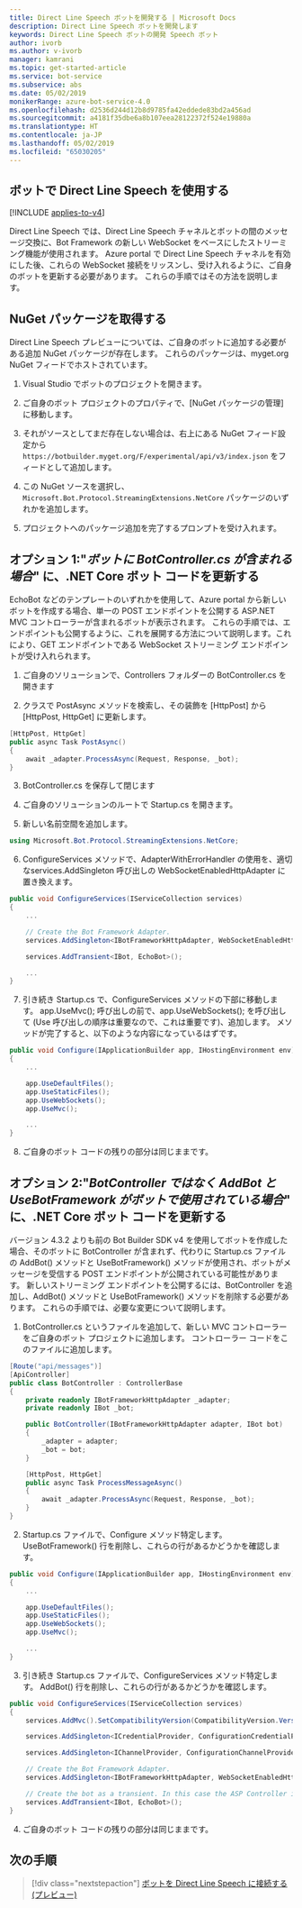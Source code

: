```yaml
---
title: Direct Line Speech ボットを開発する | Microsoft Docs
description: Direct Line Speech ボットを開発します
keywords: Direct Line Speech ボットの開発 Speech ボット
author: ivorb
ms.author: v-ivorb
manager: kamrani
ms.topic: get-started-article
ms.service: bot-service
ms.subservice: abs
ms.date: 05/02/2019
monikerRange: azure-bot-service-4.0
ms.openlocfilehash: d2536d244d12b8d9785fa42eddede83bd2a456ad
ms.sourcegitcommit: a4181f35dbe6a8b107eea28122372f524e19880a
ms.translationtype: HT
ms.contentlocale: ja-JP
ms.lasthandoff: 05/02/2019
ms.locfileid: "65030205"
---
```

## <a name="use-direct-line-speech-in-your-bot"></a>ボットで Direct Line Speech を使用する 

[!INCLUDE [applies-to-v4](includes/applies-to.md)]

Direct Line Speech では、Direct Line Speech チャネルとボットの間のメッセージ交換に、Bot Framework の新しい WebSocket をベースにしたストリーミング機能が使用されます。 Azure portal で Direct Line Speech チャネルを有効にした後、これらの WebSocket 接続をリッスンし、受け入れるように、ご自身のボットを更新する必要があります。 これらの手順ではその方法を説明します。

## <a name="add-the-nuget-package"></a>NuGet パッケージを取得する
Direct Line Speech プレビューについては、ご自身のボットに追加する必要がある追加 NuGet パッケージが存在します。 これらのパッケージは、myget.org NuGet フィードでホストされています。
1.  Visual Studio でボットのプロジェクトを開きます。

2.  ご自身のボット プロジェクトのプロパティで、[NuGet パッケージの管理] に移動します。

3.  それがソースとしてまだ存在しない場合は、右上にある NuGet フィード設定から `https://botbuilder.myget.org/F/experimental/api/v3/index.json` をフィードとして追加します。

4.  この NuGet ソースを選択し、`Microsoft.Bot.Protocol.StreamingExtensions.NetCore` パッケージのいずれかを追加します。

5.  プロジェクトへのパッケージ追加を完了するプロンプトを受け入れます。

## <a name="option-1-update-your-net-core-bot-code-if-your-bot-has-a-botcontrollercs"></a>オプション 1:"_ボットに BotController.cs が含まれる場合_" に、.NET Core ボット コードを更新する
EchoBot などのテンプレートのいずれかを使用して、Azure portal から新しいボットを作成する場合、単一の POST エンドポイントを公開する ASP.NET MVC コントローラーが含まれるボットが表示されます。 これらの手順では、エンドポイントも公開するように、これを展開する方法について説明します。これにより、GET エンドポイントである WebSocket ストリーミング エンドポイントが受け入れられます。
1.  ご自身のソリューションで、Controllers フォルダーの BotController.cs を開きます

2.  クラスで PostAsync メソッドを検索し、その装飾を [HttpPost] から [HttpPost, HttpGet] に更新します。
```cs
[HttpPost, HttpGet]
public async Task PostAsync()
{ 
    await _adapter.ProcessAsync(Request, Response, _bot);
}
```

3.  BotController.cs を保存して閉じます

4.  ご自身のソリューションのルートで Startup.cs を開きます。

5.  新しい名前空間を追加します。

```cs
using Microsoft.Bot.Protocol.StreamingExtensions.NetCore;
```

6.  ConfigureServices メソッドで、AdapterWithErrorHandler の使用を、適切なservices.AddSingleton 呼び出しの WebSocketEnabledHttpAdapter に置き換えます。

```cs
public void ConfigureServices(IServiceCollection services)
{
    ...    

    // Create the Bot Framework Adapter.
    services.AddSingleton<IBotFrameworkHttpAdapter, WebSocketEnabledHttpAdapter>();

    services.AddTransient<IBot, EchoBot>();

    ...
}
```

7. 引き続き Startup.cs で、ConfigureServices メソッドの下部に移動します。 app.UseMvc(); 呼び出しの前で、app.UseWebSockets(); を呼び出して (Use 呼び出しの順序は重要なので、これは重要です)、追加します。 メソッドが完了すると、以下のような内容になっているはずです。

```cs
public void Configure(IApplicationBuilder app, IHostingEnvironment env)
{
    ...

    app.UseDefaultFiles();
    app.UseStaticFiles();
    app.UseWebSockets();
    app.UseMvc();

    ...
}
```

8.  ご自身のボット コードの残りの部分は同じままです。

## <a name="option-2-update-your-net-core-bot-code-if-your-bot-uses-addbot-and-usebotframework-instead-of-a-botcontroller"></a>オプション 2:"_BotController ではなく AddBot と UseBotFramework がボットで使用されている場合_" に、.NET Core ボット コードを更新する

バージョン 4.3.2 よりも前の Bot Builder SDK v4 を使用してボットを作成した場合、そのボットに BotController が含まれず、代わりに Startup.cs ファイルの AddBot() メソッドと UseBotFramework() メソッドが使用され、ボットがメッセージを受信する POST エンドポイントが公開されている可能性があります。 新しいストリーミング エンドポイントを公開するには、BotController を追加し、AddBot() メソッドと UseBotFramework() メソッドを削除する必要があります。 これらの手順では、必要な変更について説明します。

1.  BotController.cs というファイルを追加して、新しい MVC コントローラーをご自身のボット プロジェクトに追加します。 コントローラー コードをこのファイルに追加します。

```cs
[Route("api/messages")]
[ApiController]
public class BotController : ControllerBase
{
    private readonly IBotFrameworkHttpAdapter _adapter;
    private readonly IBot _bot;

    public BotController(IBotFrameworkHttpAdapter adapter, IBot bot)
    {
        _adapter = adapter;
        _bot = bot;
    }

    [HttpPost, HttpGet]
    public async Task ProcessMessageAsync()
    {
        await _adapter.ProcessAsync(Request, Response, _bot);
    }
}
```
2.  Startup.cs ファイルで、Configure メソッド特定します。 UseBotFramework() 行を削除し、これらの行があるかどうかを確認します。

```cs
public void Configure(IApplicationBuilder app, IHostingEnvironment env)
{
    ...

    app.UseDefaultFiles();
    app.UseStaticFiles();
    app.UseWebSockets();
    app.UseMvc();

    ...
}
```

3.  引き続き Startup.cs ファイルで、ConfigureServices メソッド特定します。 AddBot() 行を削除し、これらの行があるかどうかを確認します。

```cs
public void ConfigureServices(IServiceCollection services)
{
    services.AddMvc().SetCompatibilityVersion(CompatibilityVersion.Version_2_1);

    services.AddSingleton<ICredentialProvider, ConfigurationCredentialProvider>();

    services.AddSingleton<IChannelProvider, ConfigurationChannelProvider>();

    // Create the Bot Framework Adapter.
    services.AddSingleton<IBotFrameworkHttpAdapter, WebSocketEnabledHttpAdapter>();

    // Create the bot as a transient. In this case the ASP Controller is expecting an IBot.
    services.AddTransient<IBot, EchoBot>();
}
```
4.  ご自身のボット コードの残りの部分は同じままです。

## <a name="next-steps"></a>次の手順
> [!div class="nextstepaction"]
> [ボットを Direct Line Speech に接続する (プレビュー)](./bot-service-channel-connect-directlinespeech.md)
